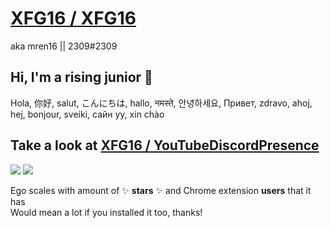 # [XFG16 / XFG16](https://github.com/XFG16/YouTubeDiscordPresence)
aka mren16 || 2309#2309
## Hi, I'm a rising junior 👋
Hola, 你好, salut, こんにちは, hallo, नमस्ते, 안녕하세요, Привет, zdravo, ahoj, hej, bonjour, sveiki, сайн уу, xin chào
## Take a look at [XFG16 / YouTubeDiscordPresence](https://github.com/XFG16/YouTubeDiscordPresence)

<p align="left">
    <a href="https://chrome.google.com/webstore/detail/youtubediscordpresence/hnmeidgkfcbpjjjpmjmpehjdljlaeaaa" alt="Chrome Extension">
        <img src="https://img.shields.io/badge/Chrome%20Web%20Store-1000%2B%20Users-blue" /></a>
    <img src="https://img.shields.io/badge/Amogus-What%20the%20sus%3F%3F%3F-red" />
</p>

Ego scales with amount of ✨ **stars** ✨ and Chrome extension **users** that it has<br>
Would mean a lot if you installed it too, thanks!

<!---
XFG16/XFG16 is a ✨ special ✨ repository because its `README.md` (this file) appears on your GitHub profile.
You can click the Preview link to take a look at your changes.
--->
